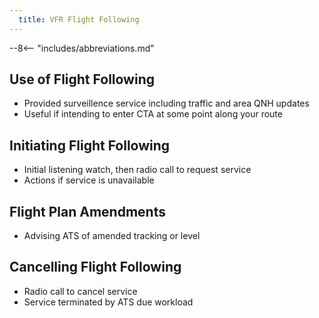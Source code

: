 ```yaml
---
  title: VFR Flight Following
---
```


--8<-- "includes/abbreviations.md"

## Use of Flight Following
- Provided surveillence service including traffic and area QNH updates
- Useful if intending to enter CTA at some point along your route

## Initiating Flight Following
- Initial listening watch, then radio call to request service
- Actions if service is unavailable

## Flight Plan Amendments
- Advising ATS of amended tracking or level

## Cancelling Flight Following
- Radio call to cancel service
- Service terminated by ATS due workload